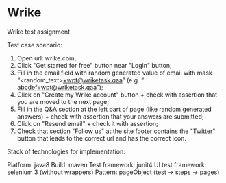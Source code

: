 # Wrike
Wrike test assignment
 
Test case scenario:

1. Open url: wrike.com;
2. Click "Get started for free" button near "Login" button;
3. Fill in the email field with random generated value of email with mask “<random_text>+wpt@wriketask.qaa”​ (e.g. “​abcdef+wpt@wriketask.qaa”​ );
4. Click on "Create my Wrike account" button + check with assertion that you are moved to the next page;
5. Fill in the Q&A section at the left part of page (like random generated answers) + check with assertion that your answers are submitted;
6. Click on "Resend email" + check it with assertion;
7. Check that section "Follow us" at the site footer contains the "Twitter" button that leads to the correct url and has the correct icon.

Stack of technologies for implementation:

Platform: java8
Build: maven
Test framework: junit4
UI test framework: selenium 3 (without wrappers)
Pattern: pageObject (test -> steps -> pages)
